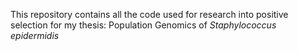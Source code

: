 This repository contains all the code used for research into positive selection for my thesis: Population Genomics of _Staphylococcus epidermidis_
